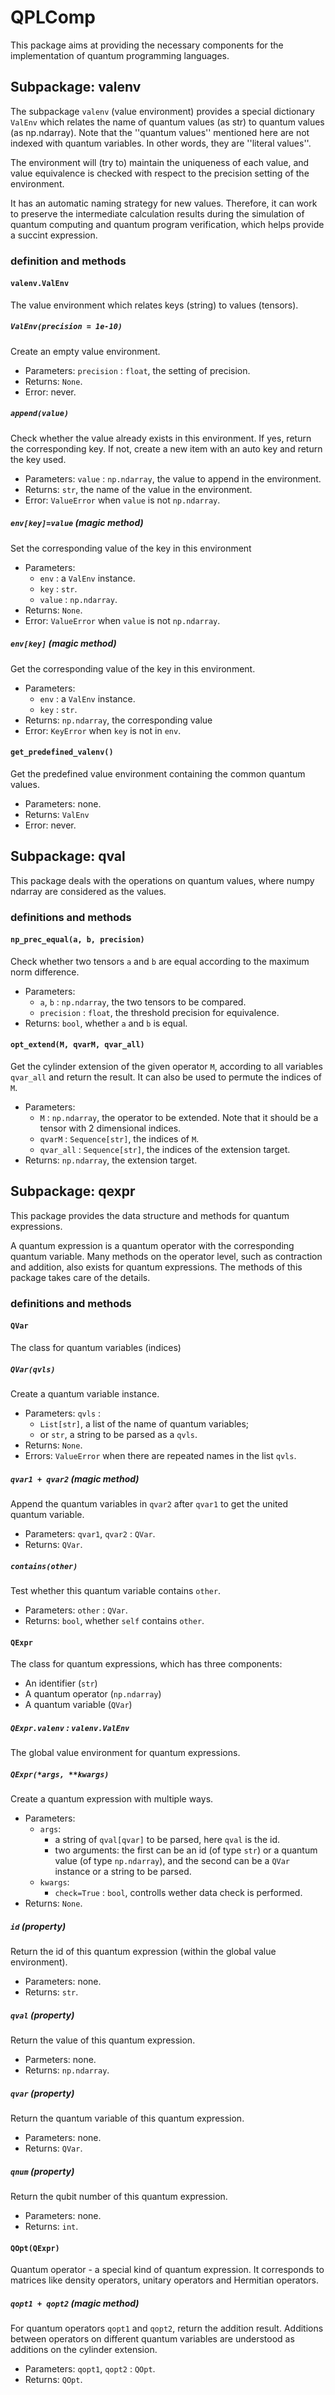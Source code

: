 # QPLComp

This package aims at providing the necessary components for the implementation of quantum programming languages.


## Subpackage: valenv
The subpackage `valenv` (value environment) provides a special dictionary `ValEnv` which relates the name of quantum values (as str) to quantum values (as np.ndarray). Note that the ''quantum values'' mentioned here are not indexed with quantum variables. In other words, they are ''literal values''.

The environment will (try to) maintain the uniqueness of each value, and value equivalence is checked with respect to the precision setting of the environment. 

It has an automatic naming strategy for new values. Therefore, it can work to preserve the intermediate calculation results during the simulation of quantum computing and quantum program verification, which helps provide a succint expression.

### definition and methods
#### `valenv.ValEnv`
The value environment which relates keys (string) to values (tensors).
##### `ValEnv(precision = 1e-10)`
Create an empty value environment.
- Parameters: `precision` : `float`, the setting of precision.
- Returns: `None`.
- Error: never.
  
##### `append(value)`
Check whether the value already exists in this environment.
If yes, return the corresponding key.
If not, create a new item with an auto key and return the key used.
- Parameters: `value` : `np.ndarray`, the value to append in the environment.
- Returns: `str`, the name of the value in the environment.
- Error: `ValueError` when `value` is not `np.ndarray`.

##### `env[key]=value` (magic method)
Set the corresponding value of the key in this environment
- Parameters:
  - `env` : a `ValEnv` instance.
  - `key` : `str`.
  - `value` : `np.ndarray`.
- Returns: `None`.
- Error: `ValueError` when `value` is not `np.ndarray`.

##### `env[key]` (magic method)
Get the corresponding value of the key in this environment.
- Parameters:
  - `env` : a `ValEnv` instance.
  - `key` : `str`.
- Returns: `np.ndarray`, the corresponding value
- Error: `KeyError` when `key` is not in `env`.

#### `get_predefined_valenv()`
Get the predefined value environment containing the common quantum values.
- Parameters: none.
- Returns: `ValEnv`
- Error: never.

## Subpackage: qval
This package deals with the operations on quantum values, where numpy ndarray are considered as the values.

### definitions and methods


#### `np_prec_equal(a, b, precision)`
Check whether two tensors `a` and `b` are equal according to the maximum norm difference.
- Parameters:
  - `a`, `b` : `np.ndarray`, the two tensors to be compared.
  - `precision` : `float`, the threshold precision for equivalence.
- Returns: `bool`, whether `a` and `b` is equal.


#### `opt_extend(M, qvarM, qvar_all)`
Get the cylinder extension of the given operator `M`, according to all variables `qvar_all` and return the result.
It can also be used to permute the indices of `M`.
- Parameters:
  - `M` : `np.ndarray`, the operator to be extended. Note that it should be a tensor with 2 dimensional indices.
  - `qvarM` : `Sequence[str]`, the indices of `M`.
  - `qvar_all` : `Sequence[str]`, the indices of the extension target.
- Returns: `np.ndarray`, the extension target.

## Subpackage: qexpr
This package provides the data structure and methods for quantum expressions.

A quantum expression is a quantum operator with the corresponding quantum variable. Many methods on the operator level, such as contraction and addition, also exists for quantum expressions. The methods of this package takes care of the details.

### definitions and methods
#### `QVar`
The class for quantum variables (indices)
##### `QVar(qvls)`
Create a quantum variable instance.
- Parameters: `qvls` : 
    - `List[str]`, a list of the name of quantum variables;
    - or `str`, a string to be parsed as a `qvls`.
- Returns: `None`.
- Errors: `ValueError` when there are repeated names in the list `qvls`.

##### `qvar1 + qvar2` (magic method)
Append the quantum variables in `qvar2` after `qvar1` to get the united quantum variable.
- Parameters: `qvar1`, `qvar2` : `QVar`.
- Returns: `QVar`.

##### `contains(other)`
Test whether this quantum variable contains `other`.
- Parameters: `other` : `QVar`.
- Returns: `bool`, whether `self` contains `other`.

#### `QExpr`
The class for quantum expressions, which has three components:
- An identifier (`str`)
- A quantum operator (`np.ndarray`)
- A quantum variable (`QVar`)
  
##### `QExpr.valenv` : `valenv.ValEnv`
The global value environment for quantum expressions.

##### `QExpr(*args, **kwargs)`
Create a quantum expression with multiple ways.
- Parameters:
  - `args`:
    - a string of `qval[qvar]` to be parsed, here `qval` is the id.
    - two arguments: the first can be an id (of type `str`) or a quantum value (of type `np.ndarray`), and the second can be a `QVar` instance or a string to be parsed.
  - `kwargs`:
    - `check=True` : `bool`, controlls wether data check is performed.
- Returns: `None`.

##### `id` (property)
Return the id of this quantum expression (within the global value environment).
- Parameters: none.
- Returns: `str`.

##### `qval` (property)
Return the value of this quantum expression.
- Parmeters: none.
- Returns: `np.ndarray`.

##### `qvar` (property)
Return the quantum variable of this quantum expression.
- Parameters: none.
- Returns: `QVar`.


##### `qnum` (property)
Return the qubit number of this quantum expression.
- Parameters: none.
- Returns: `int`.


#### `QOpt(QExpr)`
Quantum operator - a special kind of quantum expression. It corresponds to matrices like density operators, unitary operators and Hermitian operators.

##### `qopt1 + qopt2` (magic method)
For quantum operators `qopt1` and `qopt2`, return the addition result.
Additions between operators on different quantum variables are understood as additions on the cylinder extension.
- Parameters: `qopt1`, `qopt2` : `QOpt`.
- Returns: `QOpt`.





